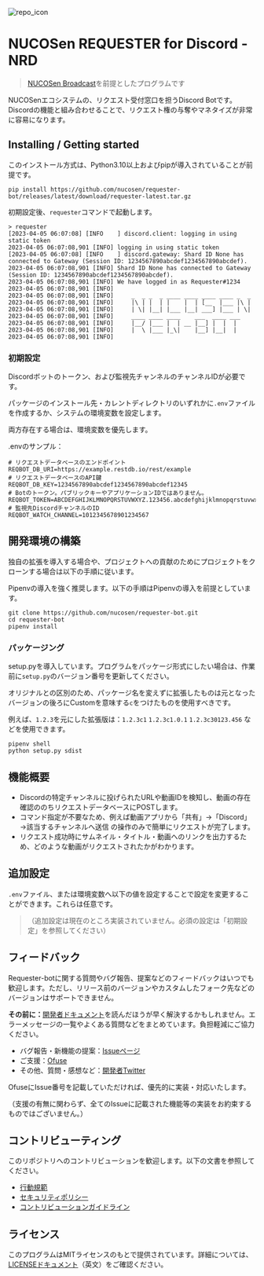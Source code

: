 ![repo_icon](https://github.com/nucosen/requester-bot/assets/93378833/fc15aea6-1155-477a-ba4d-b7cf0adfe8b4)

# NUCOSen REQUESTER for Discord - NRD

> [NUCOSen Broadcast](https://github.com/nucosen/broadcast)を前提としたプログラムです

NUCOSenエコシステムの、リクエスト受付窓口を担うDiscord Botです。
Discordの機能と組み合わせることで、リクエスト権の与奪やマネタイズが非常に容易になります。

## Installing / Getting started

このインストール方式は、Python3.10以上およびpipが導入されていることが前提です。

```shell
pip install https://github.com/nucosen/requester-bot/releases/latest/download/requester-latest.tar.gz
```

初期設定後、`requester`コマンドで起動します。

```shell
> requester
[2023-04-05 06:07:08] [INFO    ] discord.client: logging in using static token
2023-04-05 06:07:08,901 [INFO] logging in using static token
[2023-04-05 06:07:08] [INFO    ] discord.gateway: Shard ID None has connected to Gateway (Session ID: 1234567890abcdef1234567890abcdef).
2023-04-05 06:07:08,901 [INFO] Shard ID None has connected to Gateway (Session ID: 1234567890abcdef1234567890abcdef).
2023-04-05 06:07:08,901 [INFO] We have logged in as Requester#1234
2023-04-05 06:07:08,901 [INFO]
2023-04-05 06:07:08,901 [INFO]     _  _ _  _ ____ ____ ____ ____ _  _
2023-04-05 06:07:08,901 [INFO]     |\ | |  | |    |  | [__  |___ |\ |
2023-04-05 06:07:08,901 [INFO]     | \| |__| |___ |__| ___] |___ | \|
2023-04-05 06:07:08,901 [INFO]     ____ ____ ____    ___  ____ ___
2023-04-05 06:07:08,901 [INFO]     |__/ |___ |  | __ |__] |  |  |
2023-04-05 06:07:08,901 [INFO]     |  \ |___ |_\|    |__] |__|  |
2023-04-05 06:07:08,901 [INFO]
```

### 初期設定

Discordボットのトークン、および監視先チャンネルのチャンネルIDが必要です。

パッケージのインストール先・カレントディレクトリのいずれかに`.env`ファイルを作成するか、システムの環境変数を設定します。

両方存在する場合は、環境変数を優先します。

.envのサンプル：

```env
# リクエストデータベースのエンドポイント
REQBOT_DB_URI=https://example.restdb.io/rest/example
# リクエストデータベースのAPI鍵
REQBOT_DB_KEY=1234567890abcdef1234567890abcdef12345
# Botのトークン。パブリックキーやアプリケーションIDではありません。
REQBOT_TOKEN=ABCDEFGHIJKLMNOPQRSTUVWXYZ.123456.abcdefghijklmnopqrstuvwxyz1234567890_0
# 監視先DiscordチャンネルのID
REQBOT_WATCH_CHANNEL=1012345678901234567
```

## 開発環境の構築

独自の拡張を導入する場合や、プロジェクトへの貢献のためにプロジェクトをクローンする場合は以下の手順に従います。

Pipenvの導入を強く推奨します。以下の手順はPipenvの導入を前提としています。

```shell
git clone https://github.com/nucosen/requester-bot.git
cd requester-bot
pipenv install
```

### パッケージング

setup.pyを導入しています。プログラムをパッケージ形式にしたい場合は、作業前に`setup.py`のバージョン番号を更新してください。

オリジナルとの区別のため、パッケージ名を変えずに拡張したものは元となったバージョンの後ろにCustomを意味する`c`をつけたものを使用すべきです。

例えば、`1.2.3`を元にした拡張版は：`1.2.3c1` `1.2.3c1.0.1` `1.2.3c30123.456` などを使用できます。

```shell
pipenv shell
python setup.py sdist
```

## 機能概要

* Discordの特定チャンネルに投げられたURLや動画IDを検知し、動画の存在確認ののちリクエストデータベースにPOSTします。
* コマンド指定が不要なため、例えば動画アプリから「共有」→「Discord」→該当するチャンネルへ送信 の操作のみで簡単にリクエストが完了します。
* リクエスト成功時にサムネイル・タイトル・動画へのリンクを出力するため、どのような動画がリクエストされたかがわかります。

## 追加設定

`.env`ファイル、または環境変数へ以下の値を設定することで設定を変更することができます。これらは任意です。

> （追加設定は現在のところ実装されていません。必須の設定は「初期設定」を参照してください）

## フィードバック

Requester-botに関する質問やバグ報告、提案などのフィードバックはいつでも歓迎します。ただし、リリース前のバージョンやカスタムしたフォーク先などのバージョンはサポートできません。

**その前に：**[開発者ドキュメント](https://github.com/nucosen/requester-bot/docs/index.md)を読んだほうが早く解決するかもしれません。エラーメッセージの一覧やよくある質問などをまとめています。負担軽減にご協力ください。

- バグ報告・新機能の提案：[Issueページ](https://github.com/nucosen/requester-bot/issues)
- ご支援：[Ofuse](https://ofuse.me/sittingcat)
- その他、質問・感想など：[開発者Twitter](https://twitter.com/cuYkqv)

OfuseにIssue番号を記載していただければ、優先的に実装・対応いたします。

（支援の有無に関わらず、全てのIssueに記載された機能等の実装をお約束するものではございません。）

## コントリビューティング

このリポジトリへのコントリビューションを歓迎します。以下の文書を参照してください。

- [行動規範](CODE_OF_CONDUCT.md)
- [セキュリティポリシー](SECURITY.md)
- [コントリビューションガイドライン](CONTRIBUTING.md)

## ライセンス

このプログラムはMITライセンスのもとで提供されています。詳細については、[LICENSEドキュメント](LICENSE)（英文）をご確認ください。
